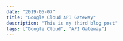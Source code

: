 ```yaml
---
date: "2019-05-07"
title: "Google Cloud API Gateway"
description: "This is my third blog post"
tags: ["Google Cloud", "API Gateway"]
---
```

